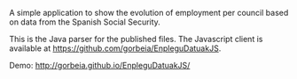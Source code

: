 A simple application to show the evolution of employment per council based on data from the Spanish Social Security.

This is the Java parser for the published files. The Javascript client is available at https://github.com/gorbeia/EnpleguDatuakJS.

Demo: http://gorbeia.github.io/EnpleguDatuakJS/